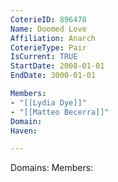 ```yaml
---
CoterieID: 896478
Name: Doomed Love
Affiliation: Anarch
CoterieType: Pair
IsCurrent: TRUE
StartDate: 2008-01-01
EndDate: 3000-01-01

Members: 
- "[[Lydia Dye]]"
- "[[Matteo Becerra]]"
Domain: 
Haven: 

---
```



Domains:
Members: 